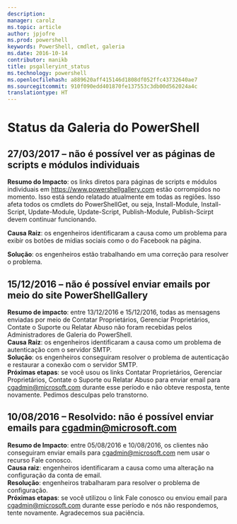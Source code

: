 ```yaml
---
description: 
manager: carolz
ms.topic: article
author: jpjofre
ms.prod: powershell
keywords: PowerShell, cmdlet, galeria
ms.date: 2016-10-14
contributor: manikb
title: psgalleryint_status
ms.technology: powershell
ms.openlocfilehash: a889620aff415146d1808df052ffc43732640ae7
ms.sourcegitcommit: 910f090edd401870fe137553c3db00d562024a4c
translationtype: HT
---
```

<a name="powershell-gallery-status"></a>Status da Galeria do PowerShell
=========================

## <a name="03272017---unable-to-see-individual-module-and-script-pages"></a>27/03/2017 – não é possível ver as páginas de scripts e módulos individuais

__Resumo do Impacto__: os links diretos para páginas de scripts e módulos individuais em https://www.powershellgallery.com estão corrompidos no momento. Isso está sendo relatado atualmente em todas as regiões. Isso afeta todos os cmdlets do PowerShellGet, ou seja, Install-Module, Install-Script, Update-Module, Update-Script, Publish-Module, Publish-Scirpt devem continuar funcionando.

__Causa Raiz__: os engenheiros identificaram a causa como um problema para exibir os botões de mídias sociais como o do Facebook na página.  

__Solução__: os engenheiros estão trabalhando em uma correção para resolver o problema. 

## <a name="12152016---unable-to-send-emails-via-powershellgallery-website"></a>15/12/2016 – não é possível enviar emails por meio do site PowerShellGallery

__Resumo de impacto__: entre 13/12/2016 e 15/12/2016, todas as mensagens enviadas por meio de Contatar Proprietários, Gerenciar Proprietários, Contate o Suporte ou Relatar Abuso não foram recebidas pelos Administradores de Galeria do PowerShell.  
__Causa Raiz__: os engenheiros identificaram a causa como um problema de autenticação com o servidor SMTP.  
__Solução__: os engenheiros conseguiram resolver o problema de autenticação e restaurar a conexão com o servidor SMTP.  
__Próximas etapas__: se você usou os links Contatar Proprietários, Gerenciar Proprietários, Contate o Suporte ou Relatar Abuso para enviar email para cgadmin@microsoft.com durante esse período e não obteve resposta, tente novamente. Pedimos desculpas pelo transtorno.   


## <a name="8102016---resolved-unable-to-send-emails-to-cgadminmicrosoftcom"></a>10/08/2016 – Resolvido: não é possível enviar emails para cgadmin@microsoft.com
__Resumo de Impacto__: entre 05/08/2016 e 10/08/2016, os clientes não conseguiram enviar emails para cgadmin@microsoft.com nem usar o recurso Fale conosco.  
__Causa raiz__: engenheiros identificaram a causa como uma alteração na configuração da conta de email.  
__Resolução__: engenheiros trabalharam para resolver o problema de configuração.  
__Próximas etapas__: se você utilizou o link Fale conosco ou enviou email para cgadmin@microsoft.com durante esse período e nós não respondemos, tente novamente. Agradecemos sua paciência.


